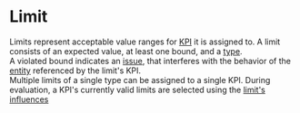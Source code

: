 # Limit
Limits represent acceptable value ranges for [KPI](kpi.md) it is assigned to. A limit consists of an expected value, at least one bound, and a [type](limitType.md).  
A violated bound indicates an [issue](issue.md), that interferes with the behavior of the [entity](entity.md) referenced by the limit's KPI.  
Multiple limits of a single type can be assigned to a single KPI. During evaluation, a KPI's currently valid limits are selected using the [limit's influences](limitInfluences.md)